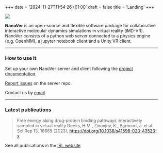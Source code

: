 +++
date = '2024-11-27T11:54:26+01:00'
draft = false
title = 'Landing'
+++


![](nanover3.webp)

**NanoVer** is an open-source and flexible software package for collaborative interactive molecular dynamics simulations in virtual reality (iMD-VR). NanoVer consists of a python web server connected to a physics engine (e.g. OpenMM), a jupyter notebook client and a Unity VR client.

---


### How to use it

Set up your own NanoVer server and client following the [project documentation](https://irl2.github.io/nanover-docs/).

[Report issues](https://github.com/irl2/nanover-server-py/issues/) on the server repo.

Contact us by [email](mailto:intangible.realities.lab+nanover@gmail.com).

---


### Latest publications

> Free energy along drug-protein binding pathways interactively sampled in virtual reality Deeks, H.M., Zinovjev, K., Barnoud, J. et al. Sci Rep 13, 16665 (2023). https://doi.org/10.1038/s41598-023-43523-x

See all publications in the [IRL website](https://www.intangiblerealitieslab.org/publications)




